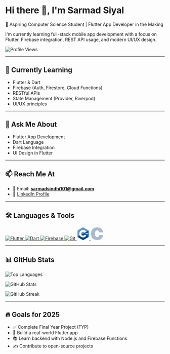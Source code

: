 # Hi there 👋, I'm Sarmad Siyal

🚀 Aspiring Computer Science Student | Flutter App Developer in the Making

I'm currently learning full-stack mobile app development with a focus on Flutter, Firebase integration, REST API usage, and modern UI/UX design.

![Profile Views](https://komarev.com/ghpvc/?username=SarmadSiyal&label=Profile%20views&color=0e75b6&style=flat)

---

## 🌱 Currently Learning

- Flutter & Dart
- Firebase (Auth, Firestore, Cloud Functions)
- RESTful APIs
- State Management (Provider, Riverpod)
- UI/UX principles

---

## 💬 Ask Me About

- Flutter App Development
- Dart Language
- Firebase Integration
- UI Design in Flutter

---

## 📫 Reach Me At

- 📧 Email: **sarmadsindhi101@gmail.com**
- 💼 [LinkedIn Profile](https://linkedin.com/in/sarmad-siyal-b01845269)

---

## 🛠️ Languages & Tools

<p align="left">
  <a href="https://flutter.dev" target="_blank">
    <img src="https://www.vectorlogo.zone/logos/flutterio/flutterio-icon.svg" alt="Flutter" width="40" height="40"/>
  </a>
  <a href="https://dart.dev" target="_blank">
    <img src="https://www.vectorlogo.zone/logos/dartlang/dartlang-icon.svg" alt="Dart" width="40" height="40"/>
  </a>
  <a href="https://firebase.google.com/" target="_blank">
    <img src="https://www.vectorlogo.zone/logos/firebase/firebase-icon.svg" alt="Firebase" width="40" height="40"/>
  </a>
  <a href="https://git-scm.com/" target="_blank">
    <img src="https://www.vectorlogo.zone/logos/git-scm/git-scm-icon.svg" alt="Git" width="40" height="40"/>
  </a>
  <a href="https://www.w3schools.com/cpp/" target="_blank">
    <img src="https://raw.githubusercontent.com/devicons/devicon/master/icons/cplusplus/cplusplus-original.svg" alt="C++" width="40" height="40"/>
  </a>
  <a href="https://www.cprogramming.com/" target="_blank">
    <img src="https://raw.githubusercontent.com/devicons/devicon/master/icons/c/c-original.svg" alt="C" width="40" height="40"/>
  </a>
</p>

---

## 📊 GitHub Stats

<p align="left">
  <img src="https://github-readme-stats.vercel.app/api/top-langs/?username=SarmadSiyal&layout=compact&theme=dark" alt="Top Languages"/>
</p>

<p align="left">
  <img src="https://github-readme-stats.vercel.app/api?username=SarmadSiyal&show_icons=true&theme=dark" alt="GitHub Stats"/>
</p>

<p align="left">
  <img src="https://github-readme-streak-stats.herokuapp.com/?user=SarmadSiyal&theme=dark" alt="GitHub Streak"/>
</p>

---

## 🔥 Goals for 2025

- ✅ Complete Final Year Project (FYP)
- 🚀 Build a real-world Flutter app
- 📚 Learn backend with Node.js and Firebase Functions
- ✍️ Contribute to open-source projects
